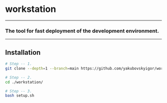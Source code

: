# workstation

---
### The tool for fast deployment of the development environment. 

---
## Installation

```bash
# Step -- 1.
git clone --depth=1 --branch=main https://github.com/yakubovskyigor/workstation.git

# Step -- 2.
cd ./workstation/

# Step -- 3.
bash setup.sh
```